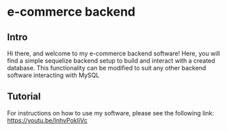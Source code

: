 # e-commerce backend

## Intro
Hi there, and welcome to my e-commerce backend software! Here, you will find a simple sequelize backend setup to build and interact with a created database. This functionality can be modified to suit any other backend software interacting with MySQL

## Tutorial
For instructions on how to use my software, please see the following link: https://youtu.be/InhvPokIiVc
